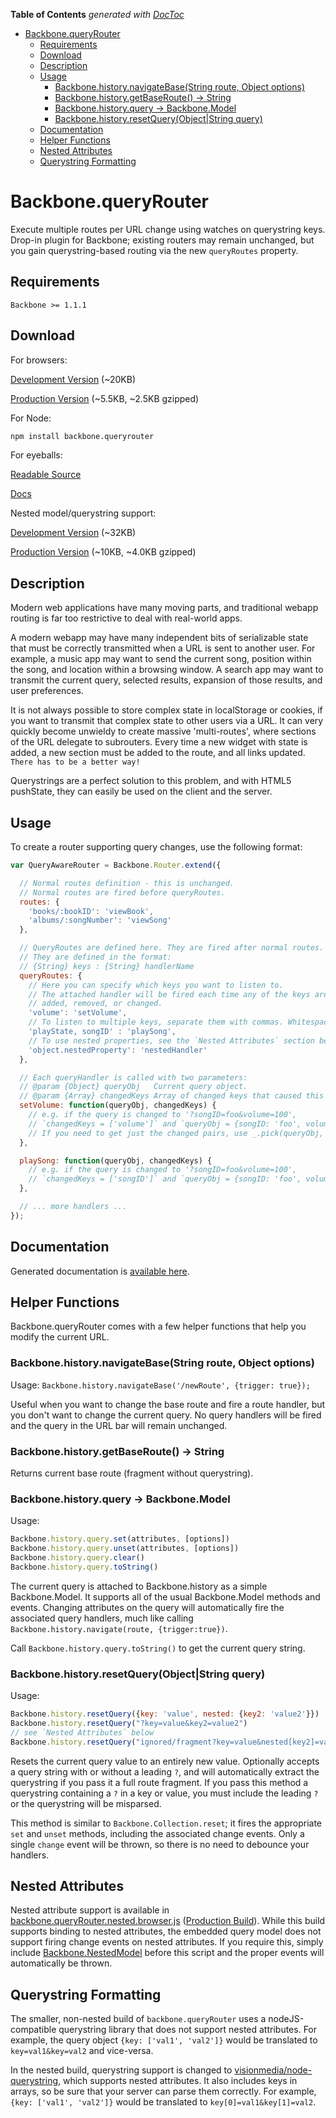 <!-- START doctoc generated TOC please keep comment here to allow auto update -->
<!-- DON'T EDIT THIS SECTION, INSTEAD RE-RUN doctoc TO UPDATE -->
**Table of Contents**  *generated with [DocToc](http://doctoc.herokuapp.com/)*

- [Backbone.queryRouter](#backbonequeryrouter)
	- [Requirements](#requirements)
	- [Download](#download)
	- [Description](#description)
	- [Usage](#usage)
		- [Backbone.history.navigateBase(String route, Object options)](#backbonehistorynavigatebasestring-route-object-options)
		- [Backbone.history.getBaseRoute() -> String](#backbonehistorygetbaseroute-->-string)
		- [Backbone.history.query -> Backbone.Model](#backbonehistoryquery-->-backbonemodel)
		- [Backbone.history.resetQuery(Object|String query)](#backbonehistoryresetqueryobject|string-query)
	- [Documentation](#documentation)
	- [Helper Functions](#helper-functions)
	- [Nested Attributes](#nested-attributes)
	- [Querystring Formatting](#querystring-formatting)

<!-- END doctoc generated TOC please keep comment here to allow auto update -->

Backbone.queryRouter
====================

Execute multiple routes per URL change using watches on querystring keys. Drop-in plugin for Backbone;
existing routers may remain unchanged, but you gain querystring-based routing via the new 
`queryRoutes` property.

Requirements
------------

`Backbone >= 1.1.1`

Download
--------

For browsers:

[Development Version](dist/backbone.queryRouter.browser.js) (~20KB)

[Production Version](dist/backbone.queryRouter.browser.min.js) (~5.5KB, ~2.5KB gzipped)

For Node:

```bash
npm install backbone.queryrouter
```

For eyeballs:

[Readable Source](src/backbone.queryRouter.js)

[Docs](http://strml.github.io/backbone.queryRouter/src/backbone.queryRouter.js.html)

Nested model/querystring support:

[Development Version](dist/backbone.queryRouter.nested.browser.js) (~32KB)

[Production Version](dist/backbone.queryRouter.nested.browser.min.js) (~10KB, ~4.0KB gzipped)

Description
-----------

Modern web applications have many moving parts, and traditional webapp routing is far too restrictive
to deal with real-world apps.

A modern webapp may have many independent bits of serializable state that must be correctly transmitted
when a URL is sent to another user. For example, a music app may want to send the current song, position within
the song, and location within a browsing window. A search app may want to transmit the current query,
selected results, expansion of those results, and user preferences.

It is not always possible to store complex state in localStorage or cookies, if you want to transmit that
complex state to other users via a URL. It can very quickly become unwieldy to create massive 'multi-routes',
where sections of the URL delegate to subrouters. Every time a new widget with state is added, a new 
section must be added to the route, and all links updated. `There has to be a better way!`

Querystrings are a perfect solution to this problem, and with HTML5 pushState, they can easily be used
on the client and the server.

Usage
-----

To create a router supporting query changes, use the following format:

```javascript
var QueryAwareRouter = Backbone.Router.extend({

  // Normal routes definition - this is unchanged.
  // Normal routes are fired before queryRoutes.
  routes: {
    'books/:bookID': 'viewBook',
    'albums/:songNumber': 'viewSong'
  },

  // QueryRoutes are defined here. They are fired after normal routes.
  // They are defined in the format:
  // {String} keys : {String} handlerName
  queryRoutes: {
    // Here you can specify which keys you want to listen to.
    // The attached handler will be fired each time any of the keys are 
    // added, removed, or changed.
    'volume': 'setVolume',
    // To listen to multiple keys, separate them with commas. Whitespace is ignored.
    'playState, songID' : 'playSong',
    // To use nested properties, see the `Nested Attributes` section below.
    'object.nestedProperty': 'nestedHandler'
  },

  // Each queryHandler is called with two parameters:
  // @param {Object} queryObj   Current query object.
  // @param {Array} changedKeys Array of changed keys that caused this handler to fire.
  setVolume: function(queryObj, changedKeys) {
    // e.g. if the query is changed to '?songID=foo&volume=100', 
    // `changedKeys = ['volume']` and `queryObj = {songID: 'foo', volume: '100'}`
    // If you need to get just the changed pairs, use _.pick(queryObj, changedKeys)
  },

  playSong: function(queryObj, changedKeys) {
    // e.g. if the query is changed to '?songID=foo&volume=100', 
    // `changedKeys = ['songID']` and `queryObj = {songID: 'foo', volume: '100'}`
  },

  // ... more handlers ...
});

```

Documentation
-------------

Generated documentation is [available here](http://strml.github.io/backbone.queryRouter/src/backbone.queryRouter.js.html).

Helper Functions
----------------

Backbone.queryRouter comes with a few helper functions that help you modify the current URL.

### Backbone.history.navigateBase(String route, Object options)

Usage: `Backbone.history.navigateBase('/newRoute', {trigger: true});`

Useful when you want to change the base route and fire a route handler, but you don't want
to change the current query. No query handlers will be fired and the query in the URL bar
will remain unchanged.

### Backbone.history.getBaseRoute() -> String

Returns current base route (fragment without querystring).

### Backbone.history.query -> Backbone.Model

Usage:

```javascript
Backbone.history.query.set(attributes, [options])
Backbone.history.query.unset(attributes, [options])
Backbone.history.query.clear()
Backbone.history.query.toString()
```

The current query is attached to Backbone.history as a simple Backbone.Model. It supports
all of the usual Backbone.Model methods and events. Changing attributes on the query
will automatically fire the associated query handlers, much like calling 
`Backbone.history.navigate(route, {trigger:true})`.

Call `Backbone.history.query.toString()` to get the current query string.

### Backbone.history.resetQuery(Object|String query)

Usage: 

```javascript
Backbone.history.resetQuery({key: 'value', nested: {key2: 'value2'}})
Backbone.history.resetQuery("?key=value&key2=value2") 
// see `Nested Attributes` below
Backbone.history.resetQuery("ignored/fragment?key=value&nested[key2]=value2")
```

Resets the current query value to an entirely new value. Optionally accepts a query string with or
without a leading `?`, and will automatically extract the querystring if you pass it a full
route fragment. If you pass this method a querystring containing a `?` in a key or value, 
you must include the leading `?` or the querystring will be misparsed.

This method is similar to `Backbone.Collection.reset`; it fires the appropriate `set` and
`unset` methods, including the associated change events. Only a single `change` event will be thrown, so there is no need to 
debounce your handlers.

Nested Attributes
-----------------

Nested attribute support is available in 
[backbone.queryRouter.nested.browser.js](dist/backbone.queryRouter.nested.browser.js) 
([Production Build](dist/backbone.queryRouter.nested.browser.min.js)). 
While this build supports binding to nested attributes, the embedded query model
does not support firing change events on nested attributes. If you require this, simply
include [Backbone.NestedModel](https://github.com/afeld/backbone-nested) before this
script and the proper events will automatically be thrown.

Querystring Formatting
----------------------

The smaller, non-nested build of `backbone.queryRouter` uses a nodeJS-compatible querystring library that does
not support nested attributes. For example, the query object `{key: ['val1', 'val2']}` would be translated
to `key=val1&key=val2` and vice-versa.

In the nested build, querystring support is changed to 
[visionmedia/node-querystring](https://github.com/visionmedia/node-querystring), which supports nested attributes.
It also includes keys in arrays, so be sure that your server can parse them correctly. For example,
`{key: ['val1', 'val2']}` would be translated to `key[0]=val1&key[1]=val2`.
